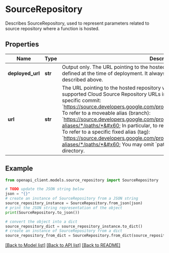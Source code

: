 # SourceRepository

Describes SourceRepository, used to represent parameters related to source repository where a function is hosted.

## Properties

Name | Type | Description | Notes
------------ | ------------- | ------------- | -------------
**deployed_url** | **str** | Output only. The URL pointing to the hosted repository where the function were defined at the time of deployment. It always points to a specific commit in the format described above. | [optional] [readonly] 
**url** | **str** | The URL pointing to the hosted repository where the function is defined. There are supported Cloud Source Repository URLs in the following formats: To refer to a specific commit: &#x60;https://source.developers.google.com/projects/*/repos/*/revisions/*/paths/*&#x60; To refer to a moveable alias (branch): &#x60;https://source.developers.google.com/projects/*/repos/*/moveable-aliases/*/paths/*&#x60; In particular, to refer to HEAD use &#x60;master&#x60; moveable alias. To refer to a specific fixed alias (tag): &#x60;https://source.developers.google.com/projects/*/repos/*/fixed-aliases/*/paths/*&#x60; You may omit &#x60;paths/*&#x60; if you want to use the main directory. | [optional] 

## Example

```python
from openapi_client.models.source_repository import SourceRepository

# TODO update the JSON string below
json = "{}"
# create an instance of SourceRepository from a JSON string
source_repository_instance = SourceRepository.from_json(json)
# print the JSON string representation of the object
print(SourceRepository.to_json())

# convert the object into a dict
source_repository_dict = source_repository_instance.to_dict()
# create an instance of SourceRepository from a dict
source_repository_from_dict = SourceRepository.from_dict(source_repository_dict)
```
[[Back to Model list]](../README.md#documentation-for-models) [[Back to API list]](../README.md#documentation-for-api-endpoints) [[Back to README]](../README.md)


